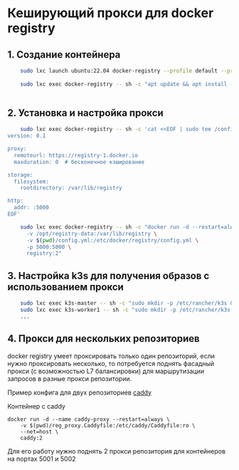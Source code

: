 # Кеширующий прокси для docker registry

## 1. Создание контейнера

```bash
    sudo lxc launch ubuntu:22.04 docker-registry --profile default --profile kubernates
    
    sudo lxc exec docker-registry -- sh -c "apt update && apt install -y docker.io"
    
```

## 2. Установка и настройка прокси

```bash
    sudo lxc exec docker-registry -- sh -c 'cat <<EOF | sudo tee /config.yml > /dev/null
version: 0.1

proxy:
  remoteurl: https://registry-1.docker.io
  maxduration: 0  # бесконечное кэширование

storage:
  filesystem:
    rootdirectory: /var/lib/registry

http:
  addr: :5000
EOF'

    sudo lxc exec docker-registry -- sh -c "docker run -d --restart=always --name docker-registry \
      -v /opt/registry-data:/var/lib/registry \
      -v $(pwd)/config.yml:/etc/docker/registry/config.yml \
      -p 5000:5000 \
      registry:2"

```

## 3. Настройка k3s для получения образов с использованием прокси

```bash
    sudo lxc exec k3s-master -- sh -c "sudo mkdir -p /etc/rancher/k3s && echo 'mirrors:\n  \"docker.io\":\n    endpoint:\n      - \"http://`lxc list docker-registry --format json | jq -r '.[0].state.network.eth0.addresses[] | select(.family=="inet") | .address'`:5000\"\nconfigs:\n  \"`lxc list docker-registry --format json | jq -r '.[0].state.network.eth0.addresses[] | select(.family=="inet") | .address'`:5000\":\n    tls:\n      insecure_skip_verify: true' | sudo tee /etc/rancher/k3s/registries.yaml"
    sudo lxc exec k3s-worker1 -- sh -c "sudo mkdir -p /etc/rancher/k3s && echo 'mirrors:\n  \"docker.io\":\n    endpoint:\n      - \"http://`lxc list docker-registry --format json | jq -r '.[0].state.network.eth0.addresses[] | select(.family=="inet") | .address'`:5000\"\nconfigs:\n  \"`lxc list docker-registry --format json | jq -r '.[0].state.network.eth0.addresses[] | select(.family=="inet") | .address'`:5000\":\n    tls:\n      insecure_skip_verify: true' | sudo tee /etc/rancher/k3s/registries.yaml"
    ...
```

## 4. Прокси для нескольких репозиториев

docker registry умеет проксировать только один репозиторий, 
если нужно проксировать несколько,
то потребуется поднять фасадный прокси (с возможностью L7 балансировки) для маршрутизации запросов в разные прокси репозитории.

Пример конфига для двух репозиториев [caddy](reg_proxy.Caddyfile)

Контейнер с caddy
```shell
docker run -d --name caddy-proxy --restart=always \
    -v $(pwd)/reg_proxy.Caddyfile:/etc/caddy/Caddyfile:ro \
    --net=host \
    caddy:2
```

Для его работу нужно поднять 2 прокси репозитория для контейнеров на портах 5001 и 5002 